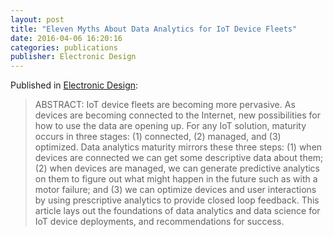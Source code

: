 ```yaml
---
layout: post
title: "Eleven Myths About Data Analytics for IoT Device Fleets"
date: 2016-04-06 16:20:16
categories: publications
publisher: Electronic Design
---
```


Published in [Electronic Design](http://electronicdesign.com/):

> ABSTRACT: IoT device fleets are becoming more pervasive. As devices are becoming connected to the Internet, new possibilities for how to use the data are opening up. For any IoT solution, maturity occurs in three stages: (1) connected, (2) managed, and (3) optimized. Data analytics maturity mirrors these three steps: (1) when devices are connected we can get some descriptive data about them; (2) when devices are managed, we can generate predictive analytics on them to figure out what might happen in the future such as with a motor failure; and (3) we can optimize devices and user interactions by using prescriptive analytics to provide closed loop feedback. This article lays out the foundations of data analytics and data science for IoT device deployments, and recommendations for success.

